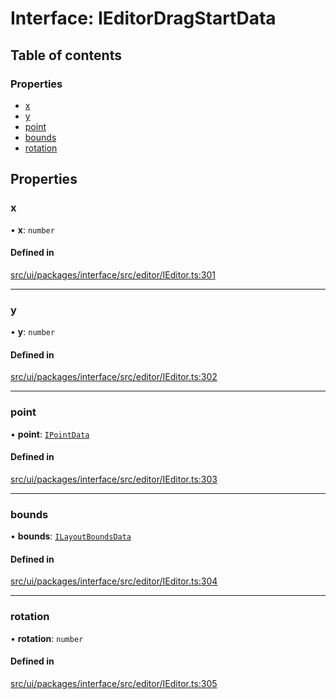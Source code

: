 # Interface: IEditorDragStartData

## Table of contents

### Properties

- [x](IEditorDragStartData.md#x)
- [y](IEditorDragStartData.md#y)
- [point](IEditorDragStartData.md#point)
- [bounds](IEditorDragStartData.md#bounds)
- [rotation](IEditorDragStartData.md#rotation)

## Properties

### x

• **x**: `number`

#### Defined in

[src/ui/packages/interface/src/editor/IEditor.ts:301](https://github.com/leaferjs/leafer-ui/blob/60106e52e15189ef407f949c7d78e5668e97d1c6/packages/interface/src/editor/IEditor.ts#L301)

___

### y

• **y**: `number`

#### Defined in

[src/ui/packages/interface/src/editor/IEditor.ts:302](https://github.com/leaferjs/leafer-ui/blob/60106e52e15189ef407f949c7d78e5668e97d1c6/packages/interface/src/editor/IEditor.ts#L302)

___

### point

• **point**: [`IPointData`](IPointData.md)

#### Defined in

[src/ui/packages/interface/src/editor/IEditor.ts:303](https://github.com/leaferjs/leafer-ui/blob/60106e52e15189ef407f949c7d78e5668e97d1c6/packages/interface/src/editor/IEditor.ts#L303)

___

### bounds

• **bounds**: [`ILayoutBoundsData`](ILayoutBoundsData.md)

#### Defined in

[src/ui/packages/interface/src/editor/IEditor.ts:304](https://github.com/leaferjs/leafer-ui/blob/60106e52e15189ef407f949c7d78e5668e97d1c6/packages/interface/src/editor/IEditor.ts#L304)

___

### rotation

• **rotation**: `number`

#### Defined in

[src/ui/packages/interface/src/editor/IEditor.ts:305](https://github.com/leaferjs/leafer-ui/blob/60106e52e15189ef407f949c7d78e5668e97d1c6/packages/interface/src/editor/IEditor.ts#L305)
